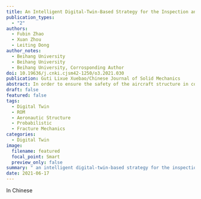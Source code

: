 ```yaml
---
title: An Intelligent Digital-Twin-Based Strategy for the Inspection and Maintenance of Aircraft Skin Cracks
publication_types:
  - "2"
authors:
  - Fubin Zhao
  - Xuan Zhou
  - Leiting Dong
author_notes:
  - Beihang University
  - Beihang University
  - Beihang University, Corrosponding Author
doi: 10.19636/j.cnki.cjsm42-1250/o3.2021.030
publication: Guti Lixue Xuebao/Chinese Journal of Solid Mechanics
abstract: In order to ensure the safety of the aircraft structure in complex service environment, it is necessary to formulate a reasonable inspection and maintenance plan. The inspection and repair of aircraft structure needs to determine the inspection time based on the crack growth prediction results, and the crack growth prediction is affected by a variety of random and cognitive uncertain factors. In order to effectively control such random uncertainties and track the actual crack growth process by using the prediction results of physical knowledge-based models and observation results of manual inspections, this paper proposes an intelligent digital-twin-based strategy for the inspection and maintenance of aircraft skin cracks. Taking the aircraft skin with single edge crack near a rivet hole as the object of study, this strategy takes advantages of the reduced order fracture mechanics simulation, the fatigue crack growth model, the data of crack length inspections, and the framework of the dynamic Bayesian network, comprehensively considering the uncertainties of the initial crack size, crack growth model parameters, differential pressure load in flight, measurement error etc., in order to dynamically adjust the inspection and maintenance time according to the probabilistic damage diagnosis and prognosis results. Based on the proposed method, the intelligent inspection scheme is developed respectively for three hypothetical specimens with different initial crack sizes and crack growth model parameters, and the evolution of crack sizes distribution and update of related random parameters distribution with the data of inspection is shown. Simulation results show that the proposed method can effectively control the uncertainty of crack size and related random parameters, track the actual crack growth process, and formulate the dynamic inspection and maintenance strategy for cracked aircraft skin. The method proposed in this paper can provide a referencing basis for intelligent inspection and maintenance of aircraft skin cracks in the future. 
draft: false
featured: false
tags:
  - Digital Twin
  - ROM
  - Aeronautic Structure
  - Probabilistic
  - Fracture Mechanics
categories:
  - Digital Twin
image:
  filename: featured
  focal_point: Smart
  preview_only: false
summary: " an intelligent digital-twin-based strategy for the inspection and maintenance of aircraft skin cracks, which takes advantages of the reduced order fracture mechanics simulation, the fatigue crack growth model, the data of crack length inspections, and the framework of the dynamic Bayesian network, comprehensively considering the uncertainties of the initial crack size, crack growth model parameters, differential pressure load in flight, measurement error etc. "
date: 2021-06-17
---
```

In Chinese

